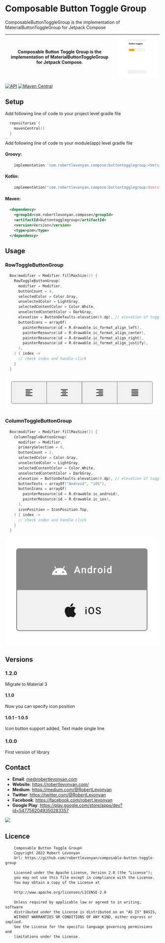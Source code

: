 # Composable Button Toggle Group
ComposableButtonToggleGroup is the implementation of MaterialButtonToggleGroup for Jetpack Compose

|Composable Button Toggle Group is the implementation of MaterialButtonToggleGroup for Jetpack Compose.|<img src="https://github.com/robertlevonyan/composable-button-toggle-group/blob/main/images/btg.png"  width="500" />|
|----------------------------------------------------------------------------------------------|-----------|

[![API](https://img.shields.io/badge/API-21%2B-yellow.svg?style=flat-square)](https://android-arsenal.com/api?level=21) [![Maven Central](https://maven-badges.herokuapp.com/maven-central/com.robertlevonyan.compose/buttontogglegroup/badge.svg)](https://maven-badges.herokuapp.com/maven-central/com.robertlevonyan.compose/buttontogglegroup)

## Setup

Add following line of code to your project level gradle file

```kotlin
  repositories {
    mavenCentral()
  }
```

Add following line of code to your module(app) level gradle file

#### Groovy:

```groovy
    implementation 'com.robertlevonyan.compose:buttontogglegroup:<Version>'
```

#### Kotlin:

```kotlin
    implementation("com.robertlevonyan.compose:buttontogglegroup:$Version")
```

#### Maven:

```xml
  <dependency>
    <groupId>com.robertlevonyan.compose</groupId>
    <artifactId>buttontogglegroup</artifactId>
    <version>Version</version>
    <type>pom</type>
  </dependency>
```

## Usage

### RowToggleButtonGroup
```kotlin
  Box(modifier = Modifier.fillMaxSize()) {
    RowToggleButtonGroup(
      modifier = Modifier,
      buttonCount = 4,
      selectedColor = Color.Gray,
      unselectedColor = LightGray,
      selectedContentColor = Color.White,
      unselectedContentColor = DarkGray,
      elevation = ButtonDefaults.elevation(0.dp), // elevation of toggle group buttons
      buttonIcons = arrayOf(
        painterResource(id = R.drawable.ic_format_align_left),
        painterResource(id = R.drawable.ic_format_align_center),
        painterResource(id = R.drawable.ic_format_align_right),
        painterResource(id = R.drawable.ic_format_align_justify),
      ),
    ) { index ->
      // check index and handle click
    }
  }
```
![alt text](https://github.com/robertlevonyan/composable-button-toggle-group/blob/main/images/row.png)


### ColumnToggleButtonGroup
```kotlin
  Box(modifier = Modifier.fillMaxSize()) {
    ColumnToggleButtonGroup(
      modifier = Modifier,
      primarySelection = 0,
      buttonCount = 2,
      selectedColor = Color.Gray,
      unselectedColor = LightGray,
      selectedContentColor = Color.White,
      unselectedContentColor = DarkGray,
      elevation = ButtonDefaults.elevation(0.dp), // elevation of toggle group buttons
      buttonTexts = arrayOf("Android", "iOS"),
      buttonIcons = arrayOf(
        painterResource(id = R.drawable.ic_android),
        painterResource(id = R.drawable.ic_ios),
      ),
      iconPosition = IconPosition.Top,
    ) { index ->
      // check index and handle click
    }
  }
```
![alt text](https://github.com/robertlevonyan/composable-button-toggle-group/blob/main/images/column.png)

## Versions

### 1.2.0

Migrate to Material 3

#### 1.1.0

Now you can specify icon position

#### 1.0.1 - 1.0.5

Icon button support added, Text made single line

### 1.0.0

First version of library

## Contact

- **Email**: me@robertlevonyan.com
- **Website**: https://robertlevonyan.com/
- **Medium**: https://medium.com/@RobertLevonyan
- **Twitter**: https://twitter.com/@RobertLevonyan
- **Facebook**: https://facebook.com/robert.levonyan
- **Google Play**: https://play.google.com/store/apps/dev?id=5477562049350283357

<a href="https://www.buymeacoffee.com/robertlevonyan">
  <img src="https://github.com/robertlevonyan/material-chip-view/blob/master/images/coffee.jpeg"  width="300" />
</a>

## Licence

```
    Composable Button Toggle Group©
    Copyright 2022 Robert Levonyan
    Url: https://github.com/robertlevonyan/composable-button-toggle-group

    Licensed under the Apache License, Version 2.0 (the "License");
    you may not use this file except in compliance with the License.
    You may obtain a copy of the License at

    http://www.apache.org/licenses/LICENSE-2.0

    Unless required by applicable law or agreed to in writing, software
    distributed under the License is distributed on an "AS IS" BASIS,
    WITHOUT WARRANTIES OR CONDITIONS OF ANY KIND, either express or implied.
    See the License for the specific language governing permissions and
    limitations under the License.
```
